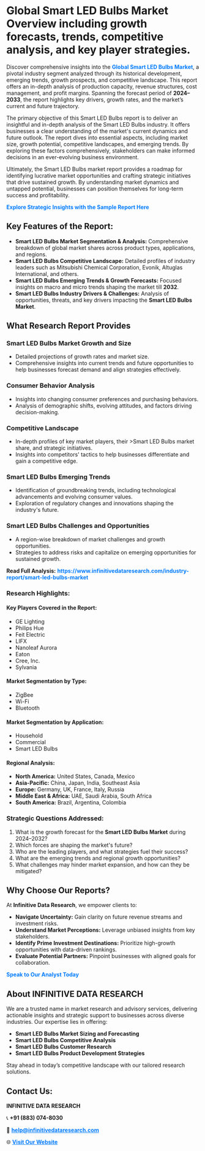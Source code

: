 <h1>Global Smart LED Bulbs Market Overview including growth forecasts, trends, competitive analysis, and key player strategies.</h1>
<p>
Discover comprehensive insights into the 
<a href="https://www.infinitivedataresearch.com/industry-report/smart-led-bulbs-market" rel="dofollow" style="color: #007BFF; text-decoration: none;"><strong>Global Smart LED Bulbs Market</strong></a>, a pivotal industry segment analyzed through its historical development, emerging trends, growth prospects, and competitive landscape. This report offers an in-depth analysis of production capacity, revenue structures, cost management, and profit margins. Spanning the forecast period of <strong>2024–2033</strong>, the report highlights key drivers, growth rates, and the market’s current and future trajectory.
</p>
<p>
The primary objective of this Smart LED Bulbs report is to deliver an insightful and in-depth analysis of the Smart LED Bulbs industry. It offers businesses a clear understanding of the market's current dynamics and future outlook. The report dives into essential aspects, including market size, growth potential, competitive landscapes, and emerging trends. By exploring these factors comprehensively, stakeholders can make informed decisions in an ever-evolving business environment.
</p>
<p>
Ultimately, the Smart LED Bulbs market report provides a roadmap for identifying lucrative market opportunities and crafting strategic initiatives that drive sustained growth. By understanding market dynamics and untapped potential, businesses can position themselves for long-term success and profitability.
</p>
<p>
<a href="https://www.infinitivedataresearch.com/request-sample/reportId=110554" style="color: #007BFF; text-decoration: none;"><strong>Explore Strategic Insights with the Sample Report Here</strong></a>
</p>

<h2>Key Features of the Report:</h2>
<ul>
<li><strong>Smart LED Bulbs Market Segmentation & Analysis:</strong> Comprehensive breakdown of global market shares across product types, applications, and regions.</li>
<li><strong>Smart LED Bulbs Competitive Landscape:</strong> Detailed profiles of industry leaders such as Mitsubishi Chemical Corporation, Evonik, Altuglas International, and others.</li>
<li><strong>Smart LED Bulbs Emerging Trends & Growth Forecasts:</strong> Focused insights on macro and micro trends shaping the market till <strong>2032</strong>.</li>
<li><strong>Smart LED Bulbs Industry Drivers & Challenges:</strong> Analysis of opportunities, threats, and key drivers impacting the <strong>Smart LED Bulbs Market</strong>.</li>
</ul>

<h2>What Research Report Provides</h2>
<h3>Smart LED Bulbs Market Growth and Size</h3>
<ul>
<li>Detailed projections of growth rates and market size.</li>
<li>Comprehensive insights into current trends and future opportunities to help businesses forecast demand and align strategies effectively.</li>
</ul>

<h3>Consumer Behavior Analysis</h3>
<ul>
<li>Insights into changing consumer preferences and purchasing behaviors.</li>
<li>Analysis of demographic shifts, evolving attitudes, and factors driving decision-making.</li>
</ul>

<h3>Competitive Landscape</h3>
<ul>
<li>In-depth profiles of key market players, their >Smart LED Bulbs market share, and strategic initiatives.</li>
<li>Insights into competitors' tactics to help businesses differentiate and gain a competitive edge.</li>
</ul>

<h3>Smart LED Bulbs Emerging Trends</h3>
<ul>
<li>Identification of groundbreaking trends, including technological advancements and evolving consumer values.</li>
<li>Exploration of regulatory changes and innovations shaping the industry's future.</li>
</ul>

<h3>Smart LED Bulbs Challenges and Opportunities</h3>
<ul>
<li>A region-wise breakdown of market challenges and growth opportunities.</li>
<li>Strategies to address risks and capitalize on emerging opportunities for sustained growth.</li>
</ul>
<p><strong>Read Full Analysis:</strong> <a href="https://www.infinitivedataresearch.com/industry-report/smart-led-bulbs-market" rel="dofollow" style="color: #007BFF; text-decoration: none;"><strong>https://www.infinitivedataresearch.com/industry-report/smart-led-bulbs-market</strong></a></p>
<h3>Research Highlights:</h3>
<h4>Key Players Covered in the Report:</h4>
<ul><li>GE Lighting</li><li>Philips Hue</li><li>Feit Electric</li><li>LIFX</li><li>Nanoleaf Aurora</li><li>Eaton</li><li>Cree, Inc.</li><li>Sylvania</li></ul>
<h4>Market Segmentation by Type:</h4>
<ul><li>ZigBee</li><li>Wi-Fi</li><li>Bluetooth</li></ul>
<h4>Market Segmentation by Application:</h4>
<ul><li>Household</li><li>Commercial</li><li>Smart LED Bulbs</li></ul>

<h4>Regional Analysis:</h4>
<ul>
<li><strong>North America:</strong> United States, Canada, Mexico</li>
<li><strong>Asia-Pacific:</strong> China, Japan, India, Southeast Asia</li>
<li><strong>Europe:</strong> Germany, UK, France, Italy, Russia</li>
<li><strong>Middle East & Africa:</strong> UAE, Saudi Arabia, South Africa</li>
<li><strong>South America:</strong> Brazil, Argentina, Colombia</li>
</ul>

<h3>Strategic Questions Addressed:</h3>
<ol>
<li>What is the growth forecast for the <strong>Smart LED Bulbs Market</strong> during 2024–2032?</li>
<li>Which forces are shaping the market's future?</li>
<li>Who are the leading players, and what strategies fuel their success?</li>
<li>What are the emerging trends and regional growth opportunities?</li>
<li>What challenges may hinder market expansion, and how can they be mitigated?</li>
</ol>

<h2>Why Choose Our Reports?</h2>
<p>At <strong>Infinitive Data Research</strong>, we empower clients to:</p>
<ul>
<li><strong>Navigate Uncertainty:</strong> Gain clarity on future revenue streams and investment risks.</li>
<li><strong>Understand Market Perceptions:</strong> Leverage unbiased insights from key stakeholders.</li>
<li><strong>Identify Prime Investment Destinations:</strong> Prioritize high-growth opportunities with data-driven rankings.</li>
<li><strong>Evaluate Potential Partners:</strong> Pinpoint businesses with aligned goals for collaboration.</li>
</ul>
<p><a href="https://www.infinitivedataresearch.com/industry-report/smart-led-bulbs-market" rel="dofollow" style="color: #007BFF; text-decoration: none;"><strong>Speak to Our Analyst Today</strong></a></p>

<h2>About INFINITIVE DATA RESEARCH</h2>
<p>We are a trusted name in market research and advisory services, delivering actionable insights and strategic support to businesses across diverse industries. Our expertise lies in offering:</p>
<ul>
<li><strong>Smart LED Bulbs Market Sizing and Forecasting</strong></li>
<li><strong>Smart LED Bulbs Competitive Analysis</strong></li>
<li><strong>Smart LED Bulbs Customer Research</strong></li>
<li><strong>Smart LED Bulbs Product Development Strategies</strong></li>
</ul>
<p>Stay ahead in today’s competitive landscape with our tailored research solutions.</p>

<h2>Contact Us:</h2>
<p><strong>INFINITIVE DATA RESEARCH</strong></p>
<p>📞 <strong>+91 (883) 074-8030</strong></p>
<p>📧 <strong><a href="mailto:help@infinitivedataresearch.com" style="color: #007BFF;">help@infinitivedataresearch.com</a></strong></p>
<p>🌐 <strong><a href="https://www.infinitivedataresearch.com" rel="dofollow" style="color: #007BFF;">Visit Our Website</a></strong></p>